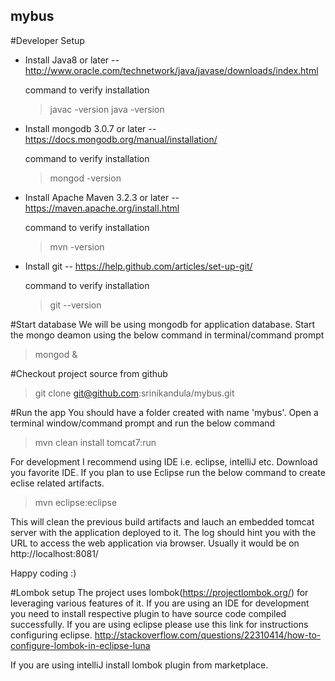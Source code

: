 ## mybus
#Developer Setup
* Install Java8 or later -- http://www.oracle.com/technetwork/java/javase/downloads/index.html

  command to verify installation 
  >javac -version
  >java -version
* Install mongodb 3.0.7 or later -- https://docs.mongodb.org/manual/installation/
  
  command to verify installation 
  > mongod -version
* Install Apache Maven 3.2.3 or later -- https://maven.apache.org/install.html

  command to verify installation 
  >mvn -version
* Install git -- https://help.github.com/articles/set-up-git/

  command to verify installation 
  >git --version
  
#Start database
We will be using mongodb for application database. Start the mongo deamon using the below command in terminal/command prompt
>mongod &

#Checkout project source from github

>git clone git@github.com:srinikandula/mybus.git

#Run the app
You should have a folder created with name 'mybus'. Open a terminal window/command prompt and run the below command
>mvn clean install tomcat7:run

For development I recommend using IDE i.e. eclipse, intelliJ etc. Download you favorite IDE. If you plan to use Eclipse run the below command to create eclise related artifacts.
  >mvn eclipse:eclipse

This will clean the previous build artifacts and lauch an embedded tomcat server with the application deployed to it. The log should hint you with the URL to access the web application via browser. Usually it would be on http://localhost:8081/

Happy coding :)

#Lombok setup
The project uses lombok(https://projectlombok.org/) for leveraging various features of it. If you are using an IDE for development you need to install respective plugin to have source code compiled successfully. If you are using eclipse please use this link for instructions configuring eclipse.
http://stackoverflow.com/questions/22310414/how-to-configure-lombok-in-eclipse-luna

If you are using intelliJ install lombok plugin from marketplace.







